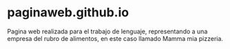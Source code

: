 # paginaweb.github.io
Pagina web realizada para el trabajo de lenguaje, representando a una empresa del rubro de alimentos, en este caso llamado Mamma mia pizzeria.
